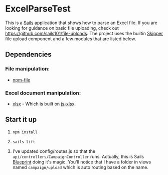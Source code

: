 # ExcelParseTest

This is a [Sails](http://sailsjs.org) application that shows how to parse an Excel file. If you are looking for guidance on basic file uploading, check out <https://github.com/sails101/file-uploads>. The project uses the builtin [Skipper](https://www.npmjs.org/package/skipper) file upload component and a few modules that are listed below. 


## Dependencies

### File manipulation:
- [npm-file](https://www.npmjs.org/package/file)

### Excel document manipulation:
- [xlsx](https://www.npmjs.org/package/xlsx) - Which is built on [js-xlsx](https://github.com/SheetJS/js-xlsx).


## Start it up

1. `npm install` 

2. `sails lift`

3. I've updated config/routes.js so that the `api/controllers/CampaignController` runs. Actually, this is Sails [Blueprint](http://sailsjs.org/#/documentation/reference/blueprint-api) doing it's magic. You'll notice that I have a folder in views named `campaign/upload` which is auto routing based on the name.